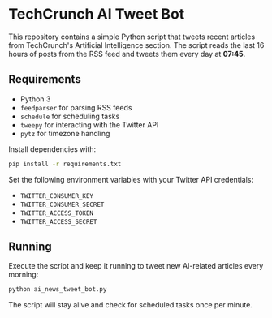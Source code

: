 # TechCrunch AI Tweet Bot

This repository contains a simple Python script that tweets recent articles from TechCrunch's Artificial Intelligence section. The script reads the last 16 hours of posts from the RSS feed and tweets them every day at **07:45**.

## Requirements

- Python 3
- `feedparser` for parsing RSS feeds
- `schedule` for scheduling tasks
- `tweepy` for interacting with the Twitter API
- `pytz` for timezone handling

Install dependencies with:

```bash
pip install -r requirements.txt
```

Set the following environment variables with your Twitter API credentials:

- `TWITTER_CONSUMER_KEY`
- `TWITTER_CONSUMER_SECRET`
- `TWITTER_ACCESS_TOKEN`
- `TWITTER_ACCESS_SECRET`

## Running

Execute the script and keep it running to tweet new AI-related articles every morning:

```bash
python ai_news_tweet_bot.py
```

The script will stay alive and check for scheduled tasks once per minute.
